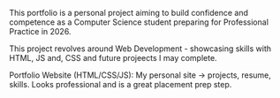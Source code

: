 This portfolio is a personal project aiming to build confidence and competence as a Computer Science student preparing for Professional Practice in 2026.

This project revolves around Web Development - showcasing skills with HTML, JS and, CSS and future projeects I may complete.

Portfolio Website (HTML/CSS/JS):
My personal site → projects, resume, skills. Looks professional and is a great placement prep step.
